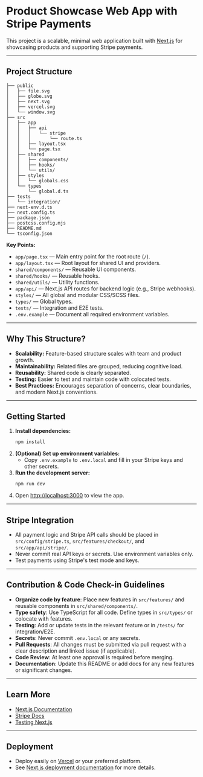 # Product Showcase Web App with Stripe Payments

This project is a scalable, minimal web application built with [Next.js](https://nextjs.org) for showcasing products and supporting Stripe payments.

---

## Project Structure

```
├── public
│   ├── file.svg
│   ├── globe.svg
│   ├── next.svg
│   ├── vercel.svg
│   └── window.svg
├── src
│   ├── app
│   │   ├── api
│   │   │   └── stripe
│   │   │       └── route.ts
│   │   ├── layout.tsx
│   │   └── page.tsx
│   ├── shared
│   │   ├── components/
│   │   ├── hooks/
│   │   └── utils/
│   ├── styles
│   │   └── globals.css
│   └── types
│       └── global.d.ts
├── tests
│   └── integration/
├── next-env.d.ts
├── next.config.ts
├── package.json
├── postcss.config.mjs
├── README.md
└── tsconfig.json
```

**Key Points:**
- `app/page.tsx` — Main entry point for the root route (`/`).
- `app/layout.tsx` — Root layout for shared UI and providers.
- `shared/components/` — Reusable UI components.
- `shared/hooks/` — Reusable hooks.
- `shared/utils/` — Utility functions.
- `app/api/` — Next.js API routes for backend logic (e.g., Stripe webhooks).
- `styles/` — All global and modular CSS/SCSS files.
- `types/` — Global types.
- `tests/` — Integration and E2E tests.
- `.env.example` — Document all required environment variables.
---

## Why This Structure?
- **Scalability:** Feature-based structure scales with team and product growth.
- **Maintainability:** Related files are grouped, reducing cognitive load.
- **Reusability:** Shared code is clearly separated.
- **Testing:** Easier to test and maintain code with colocated tests.
- **Best Practices:** Encourages separation of concerns, clear boundaries, and modern Next.js conventions.

---

## Getting Started

1. **Install dependencies:**
   ```bash
   npm install
   ```
2. **(Optional) Set up environment variables:**
   - Copy `.env.example` to `.env.local` and fill in your Stripe keys and other secrets.
3. **Run the development server:**
   ```bash
   npm run dev
   ```
4. Open [http://localhost:3000](http://localhost:3000) to view the app.

---

## Stripe Integration
- All payment logic and Stripe API calls should be placed in `src/config/stripe.ts`, `src/features/checkout/`, and `src/app/api/stripe/`.
- Never commit real API keys or secrets. Use environment variables only.
- Test payments using Stripe's test mode and keys.

---

## Contribution & Code Check-in Guidelines
- **Organize code by feature**: Place new features in `src/features/` and reusable components in `src/shared/components/`.
- **Type safety**: Use TypeScript for all code. Define types in `src/types/` or colocate with features.
- **Testing**: Add or update tests in the relevant feature or in `/tests/` for integration/E2E.
- **Secrets**: Never commit `.env.local` or any secrets.
- **Pull Requests**: All changes must be submitted via pull request with a clear description and linked issue (if applicable).
- **Code Review**: At least one approval is required before merging.
- **Documentation**: Update this README or add docs for any new features or significant changes.

---

## Learn More

- [Next.js Documentation](https://nextjs.org/docs)
- [Stripe Docs](https://stripe.com/docs)
- [Testing Next.js](https://nextjs.org/docs/testing)

---

## Deployment

- Deploy easily on [Vercel](https://vercel.com/) or your preferred platform.
- See [Next.js deployment documentation](https://nextjs.org/docs/app/building-your-application/deploying) for more details.
